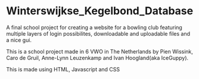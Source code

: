 # Winterswijkse_Kegelbond_Database
A final school project for creating a website for a bowling club featuring multiple layers of login possibilites, downloadable and uploadable files and a nice gui.

This is a school project made in 6 VWO in The Netherlands by Pien Wissink, Caro de Gruil, Anne-Lynn Leuzenkamp and Ivan Hoogland(aka IceGuppy).

This is made using HTML, Javascript and CSS

